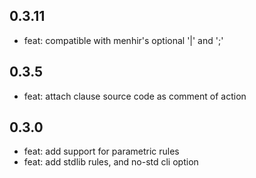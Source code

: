 ## 0.3.11

- feat: compatible with menhir's optional '|' and ';'

## 0.3.5

- feat: attach clause source code as comment of action

## 0.3.0

- feat: add support for parametric rules
- feat: add stdlib rules, and no-std cli option
